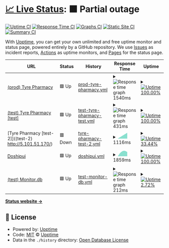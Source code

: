 # [📈 Live Status](https://tyrepharm.github.io/upptime): <!--live status--> **🟧 Partial outage**

[![Uptime CI](https://github.com/koj-co/upptime/workflows/Uptime%20CI/badge.svg)](https://github.com/koj-co/upptime/actions?query=workflow%3A%22Uptime+CI%22)
[![Response Time CI](https://github.com/koj-co/upptime/workflows/Response%20Time%20CI/badge.svg)](https://github.com/koj-co/upptime/actions?query=workflow%3A%22Response+Time+CI%22)
[![Graphs CI](https://github.com/koj-co/upptime/workflows/Graphs%20CI/badge.svg)](https://github.com/koj-co/upptime/actions?query=workflow%3A%22Graphs+CI%22)
[![Static Site CI](https://github.com/koj-co/upptime/workflows/Static%20Site%20CI/badge.svg)](https://github.com/koj-co/upptime/actions?query=workflow%3A%22Static+Site+CI%22)
[![Summary CI](https://github.com/koj-co/upptime/workflows/Summary%20CI/badge.svg)](https://github.com/koj-co/upptime/actions?query=workflow%3A%22Summary+CI%22)

With [Upptime](https://upptime.js.org), you can get your own unlimited and free uptime monitor and status page, powered entirely by a GitHub repository. We use [Issues](https://github.com/upptime/upptime/issues) as incident reports, [Actions](https://github.com/upptime/upptime/actions) as uptime monitors, and [Pages](https://upptime.github.io/upptime) for the status page.

<!--start: status pages-->
<!-- This summary is generated by Upptime (https://github.com/upptime/upptime) -->
<!-- Do not edit this manually, your changes will be overwritten -->
<!-- prettier-ignore -->
| URL | Status | History | Response Time | Uptime |
| --- | ------ | ------- | ------------- | ------ |
| [(prod) Tyre Pharmacy](https://tyrepharm.ru/) | 🟩 Up | [prod-tyre-pharmacy.yml](https://github.com/tyrepharm/upptime/commits/master/history/prod-tyre-pharmacy.yml) | <details><summary><img alt="Response time graph" src="./graphs/prod-tyre-pharmacy.png" height="20"> 1540ms</summary><br><a href="https://tyrepharm.github.io/upptime/history/prod-tyre-pharmacy"><img alt="Response time 1540" src="https://img.shields.io/endpoint?url=https%3A%2F%2Fraw.githubusercontent.com%2Ftyrepharm%2Fupptime%2Fmaster%2Fapi%2Fprod-tyre-pharmacy%2Fresponse-time.json"></a><br><a href="https://tyrepharm.github.io/upptime/history/prod-tyre-pharmacy"><img alt="24-hour response time 1540" src="https://img.shields.io/endpoint?url=https%3A%2F%2Fraw.githubusercontent.com%2Ftyrepharm%2Fupptime%2Fmaster%2Fapi%2Fprod-tyre-pharmacy%2Fresponse-time-day.json"></a><br><a href="https://tyrepharm.github.io/upptime/history/prod-tyre-pharmacy"><img alt="7-day response time 1540" src="https://img.shields.io/endpoint?url=https%3A%2F%2Fraw.githubusercontent.com%2Ftyrepharm%2Fupptime%2Fmaster%2Fapi%2Fprod-tyre-pharmacy%2Fresponse-time-week.json"></a><br><a href="https://tyrepharm.github.io/upptime/history/prod-tyre-pharmacy"><img alt="30-day response time 1540" src="https://img.shields.io/endpoint?url=https%3A%2F%2Fraw.githubusercontent.com%2Ftyrepharm%2Fupptime%2Fmaster%2Fapi%2Fprod-tyre-pharmacy%2Fresponse-time-month.json"></a><br><a href="https://tyrepharm.github.io/upptime/history/prod-tyre-pharmacy"><img alt="1-year response time 1540" src="https://img.shields.io/endpoint?url=https%3A%2F%2Fraw.githubusercontent.com%2Ftyrepharm%2Fupptime%2Fmaster%2Fapi%2Fprod-tyre-pharmacy%2Fresponse-time-year.json"></a></details> | <details><summary><a href="https://tyrepharm.github.io/upptime/history/prod-tyre-pharmacy"><img alt="Uptime 100.00%" src="https://img.shields.io/endpoint?url=https%3A%2F%2Fraw.githubusercontent.com%2Ftyrepharm%2Fupptime%2Fmaster%2Fapi%2Fprod-tyre-pharmacy%2Fuptime.json"></a></summary><a href="https://tyrepharm.github.io/upptime/history/prod-tyre-pharmacy"><img alt="24-hour uptime 100.00%" src="https://img.shields.io/endpoint?url=https%3A%2F%2Fraw.githubusercontent.com%2Ftyrepharm%2Fupptime%2Fmaster%2Fapi%2Fprod-tyre-pharmacy%2Fuptime-day.json"></a><br><a href="https://tyrepharm.github.io/upptime/history/prod-tyre-pharmacy"><img alt="7-day uptime 100.00%" src="https://img.shields.io/endpoint?url=https%3A%2F%2Fraw.githubusercontent.com%2Ftyrepharm%2Fupptime%2Fmaster%2Fapi%2Fprod-tyre-pharmacy%2Fuptime-week.json"></a><br><a href="https://tyrepharm.github.io/upptime/history/prod-tyre-pharmacy"><img alt="30-day uptime 100.00%" src="https://img.shields.io/endpoint?url=https%3A%2F%2Fraw.githubusercontent.com%2Ftyrepharm%2Fupptime%2Fmaster%2Fapi%2Fprod-tyre-pharmacy%2Fuptime-month.json"></a><br><a href="https://tyrepharm.github.io/upptime/history/prod-tyre-pharmacy"><img alt="1-year uptime 100.00%" src="https://img.shields.io/endpoint?url=https%3A%2F%2Fraw.githubusercontent.com%2Ftyrepharm%2Fupptime%2Fmaster%2Fapi%2Fprod-tyre-pharmacy%2Fuptime-year.json"></a></details>
| [(test) Tyre Pharmacy [test]](http://95.213.204.159/) | 🟩 Up | [test-tyre-pharmacy-test.yml](https://github.com/tyrepharm/upptime/commits/master/history/test-tyre-pharmacy-test.yml) | <details><summary><img alt="Response time graph" src="./graphs/test-tyre-pharmacy-test.png" height="20"> 431ms</summary><br><a href="https://tyrepharm.github.io/upptime/history/test-tyre-pharmacy-test"><img alt="Response time 431" src="https://img.shields.io/endpoint?url=https%3A%2F%2Fraw.githubusercontent.com%2Ftyrepharm%2Fupptime%2Fmaster%2Fapi%2Ftest-tyre-pharmacy-test%2Fresponse-time.json"></a><br><a href="https://tyrepharm.github.io/upptime/history/test-tyre-pharmacy-test"><img alt="24-hour response time 431" src="https://img.shields.io/endpoint?url=https%3A%2F%2Fraw.githubusercontent.com%2Ftyrepharm%2Fupptime%2Fmaster%2Fapi%2Ftest-tyre-pharmacy-test%2Fresponse-time-day.json"></a><br><a href="https://tyrepharm.github.io/upptime/history/test-tyre-pharmacy-test"><img alt="7-day response time 431" src="https://img.shields.io/endpoint?url=https%3A%2F%2Fraw.githubusercontent.com%2Ftyrepharm%2Fupptime%2Fmaster%2Fapi%2Ftest-tyre-pharmacy-test%2Fresponse-time-week.json"></a><br><a href="https://tyrepharm.github.io/upptime/history/test-tyre-pharmacy-test"><img alt="30-day response time 431" src="https://img.shields.io/endpoint?url=https%3A%2F%2Fraw.githubusercontent.com%2Ftyrepharm%2Fupptime%2Fmaster%2Fapi%2Ftest-tyre-pharmacy-test%2Fresponse-time-month.json"></a><br><a href="https://tyrepharm.github.io/upptime/history/test-tyre-pharmacy-test"><img alt="1-year response time 431" src="https://img.shields.io/endpoint?url=https%3A%2F%2Fraw.githubusercontent.com%2Ftyrepharm%2Fupptime%2Fmaster%2Fapi%2Ftest-tyre-pharmacy-test%2Fresponse-time-year.json"></a></details> | <details><summary><a href="https://tyrepharm.github.io/upptime/history/test-tyre-pharmacy-test"><img alt="Uptime 100.00%" src="https://img.shields.io/endpoint?url=https%3A%2F%2Fraw.githubusercontent.com%2Ftyrepharm%2Fupptime%2Fmaster%2Fapi%2Ftest-tyre-pharmacy-test%2Fuptime.json"></a></summary><a href="https://tyrepharm.github.io/upptime/history/test-tyre-pharmacy-test"><img alt="24-hour uptime 100.00%" src="https://img.shields.io/endpoint?url=https%3A%2F%2Fraw.githubusercontent.com%2Ftyrepharm%2Fupptime%2Fmaster%2Fapi%2Ftest-tyre-pharmacy-test%2Fuptime-day.json"></a><br><a href="https://tyrepharm.github.io/upptime/history/test-tyre-pharmacy-test"><img alt="7-day uptime 100.00%" src="https://img.shields.io/endpoint?url=https%3A%2F%2Fraw.githubusercontent.com%2Ftyrepharm%2Fupptime%2Fmaster%2Fapi%2Ftest-tyre-pharmacy-test%2Fuptime-week.json"></a><br><a href="https://tyrepharm.github.io/upptime/history/test-tyre-pharmacy-test"><img alt="30-day uptime 100.00%" src="https://img.shields.io/endpoint?url=https%3A%2F%2Fraw.githubusercontent.com%2Ftyrepharm%2Fupptime%2Fmaster%2Fapi%2Ftest-tyre-pharmacy-test%2Fuptime-month.json"></a><br><a href="https://tyrepharm.github.io/upptime/history/test-tyre-pharmacy-test"><img alt="1-year uptime 100.00%" src="https://img.shields.io/endpoint?url=https%3A%2F%2Fraw.githubusercontent.com%2Ftyrepharm%2Fupptime%2Fmaster%2Fapi%2Ftest-tyre-pharmacy-test%2Fuptime-year.json"></a></details>
| [Tyre Pharmacy [test-2]]((test-2) http://5.101.51.170/) | 🟥 Down | [tyre-pharmacy-test-2.yml](https://github.com/tyrepharm/upptime/commits/master/history/tyre-pharmacy-test-2.yml) | <details><summary><img alt="Response time graph" src="./graphs/tyre-pharmacy-test-2.png" height="20"> 1116ms</summary><br><a href="https://tyrepharm.github.io/upptime/history/tyre-pharmacy-test-2"><img alt="Response time 1116" src="https://img.shields.io/endpoint?url=https%3A%2F%2Fraw.githubusercontent.com%2Ftyrepharm%2Fupptime%2Fmaster%2Fapi%2Ftyre-pharmacy-test-2%2Fresponse-time.json"></a><br><a href="https://tyrepharm.github.io/upptime/history/tyre-pharmacy-test-2"><img alt="24-hour response time 1262" src="https://img.shields.io/endpoint?url=https%3A%2F%2Fraw.githubusercontent.com%2Ftyrepharm%2Fupptime%2Fmaster%2Fapi%2Ftyre-pharmacy-test-2%2Fresponse-time-day.json"></a><br><a href="https://tyrepharm.github.io/upptime/history/tyre-pharmacy-test-2"><img alt="7-day response time 1116" src="https://img.shields.io/endpoint?url=https%3A%2F%2Fraw.githubusercontent.com%2Ftyrepharm%2Fupptime%2Fmaster%2Fapi%2Ftyre-pharmacy-test-2%2Fresponse-time-week.json"></a><br><a href="https://tyrepharm.github.io/upptime/history/tyre-pharmacy-test-2"><img alt="30-day response time 1116" src="https://img.shields.io/endpoint?url=https%3A%2F%2Fraw.githubusercontent.com%2Ftyrepharm%2Fupptime%2Fmaster%2Fapi%2Ftyre-pharmacy-test-2%2Fresponse-time-month.json"></a><br><a href="https://tyrepharm.github.io/upptime/history/tyre-pharmacy-test-2"><img alt="1-year response time 1116" src="https://img.shields.io/endpoint?url=https%3A%2F%2Fraw.githubusercontent.com%2Ftyrepharm%2Fupptime%2Fmaster%2Fapi%2Ftyre-pharmacy-test-2%2Fresponse-time-year.json"></a></details> | <details><summary><a href="https://tyrepharm.github.io/upptime/history/tyre-pharmacy-test-2"><img alt="Uptime 33.44%" src="https://img.shields.io/endpoint?url=https%3A%2F%2Fraw.githubusercontent.com%2Ftyrepharm%2Fupptime%2Fmaster%2Fapi%2Ftyre-pharmacy-test-2%2Fuptime.json"></a></summary><a href="https://tyrepharm.github.io/upptime/history/tyre-pharmacy-test-2"><img alt="24-hour uptime 53.45%" src="https://img.shields.io/endpoint?url=https%3A%2F%2Fraw.githubusercontent.com%2Ftyrepharm%2Fupptime%2Fmaster%2Fapi%2Ftyre-pharmacy-test-2%2Fuptime-day.json"></a><br><a href="https://tyrepharm.github.io/upptime/history/tyre-pharmacy-test-2"><img alt="7-day uptime 33.44%" src="https://img.shields.io/endpoint?url=https%3A%2F%2Fraw.githubusercontent.com%2Ftyrepharm%2Fupptime%2Fmaster%2Fapi%2Ftyre-pharmacy-test-2%2Fuptime-week.json"></a><br><a href="https://tyrepharm.github.io/upptime/history/tyre-pharmacy-test-2"><img alt="30-day uptime 33.44%" src="https://img.shields.io/endpoint?url=https%3A%2F%2Fraw.githubusercontent.com%2Ftyrepharm%2Fupptime%2Fmaster%2Fapi%2Ftyre-pharmacy-test-2%2Fuptime-month.json"></a><br><a href="https://tyrepharm.github.io/upptime/history/tyre-pharmacy-test-2"><img alt="1-year uptime 33.44%" src="https://img.shields.io/endpoint?url=https%3A%2F%2Fraw.githubusercontent.com%2Ftyrepharm%2Fupptime%2Fmaster%2Fapi%2Ftyre-pharmacy-test-2%2Fuptime-year.json"></a></details>
| [Doshipui](https://xn--d1aidsgy6a.xn--p1ai/) | 🟩 Up | [doshipui.yml](https://github.com/tyrepharm/upptime/commits/master/history/doshipui.yml) | <details><summary><img alt="Response time graph" src="./graphs/doshipui.png" height="20"> 1859ms</summary><br><a href="https://tyrepharm.github.io/upptime/history/doshipui"><img alt="Response time 1859" src="https://img.shields.io/endpoint?url=https%3A%2F%2Fraw.githubusercontent.com%2Ftyrepharm%2Fupptime%2Fmaster%2Fapi%2Fdoshipui%2Fresponse-time.json"></a><br><a href="https://tyrepharm.github.io/upptime/history/doshipui"><img alt="24-hour response time 1951" src="https://img.shields.io/endpoint?url=https%3A%2F%2Fraw.githubusercontent.com%2Ftyrepharm%2Fupptime%2Fmaster%2Fapi%2Fdoshipui%2Fresponse-time-day.json"></a><br><a href="https://tyrepharm.github.io/upptime/history/doshipui"><img alt="7-day response time 1859" src="https://img.shields.io/endpoint?url=https%3A%2F%2Fraw.githubusercontent.com%2Ftyrepharm%2Fupptime%2Fmaster%2Fapi%2Fdoshipui%2Fresponse-time-week.json"></a><br><a href="https://tyrepharm.github.io/upptime/history/doshipui"><img alt="30-day response time 1859" src="https://img.shields.io/endpoint?url=https%3A%2F%2Fraw.githubusercontent.com%2Ftyrepharm%2Fupptime%2Fmaster%2Fapi%2Fdoshipui%2Fresponse-time-month.json"></a><br><a href="https://tyrepharm.github.io/upptime/history/doshipui"><img alt="1-year response time 1859" src="https://img.shields.io/endpoint?url=https%3A%2F%2Fraw.githubusercontent.com%2Ftyrepharm%2Fupptime%2Fmaster%2Fapi%2Fdoshipui%2Fresponse-time-year.json"></a></details> | <details><summary><a href="https://tyrepharm.github.io/upptime/history/doshipui"><img alt="Uptime 100.00%" src="https://img.shields.io/endpoint?url=https%3A%2F%2Fraw.githubusercontent.com%2Ftyrepharm%2Fupptime%2Fmaster%2Fapi%2Fdoshipui%2Fuptime.json"></a></summary><a href="https://tyrepharm.github.io/upptime/history/doshipui"><img alt="24-hour uptime 100.00%" src="https://img.shields.io/endpoint?url=https%3A%2F%2Fraw.githubusercontent.com%2Ftyrepharm%2Fupptime%2Fmaster%2Fapi%2Fdoshipui%2Fuptime-day.json"></a><br><a href="https://tyrepharm.github.io/upptime/history/doshipui"><img alt="7-day uptime 100.00%" src="https://img.shields.io/endpoint?url=https%3A%2F%2Fraw.githubusercontent.com%2Ftyrepharm%2Fupptime%2Fmaster%2Fapi%2Fdoshipui%2Fuptime-week.json"></a><br><a href="https://tyrepharm.github.io/upptime/history/doshipui"><img alt="30-day uptime 100.00%" src="https://img.shields.io/endpoint?url=https%3A%2F%2Fraw.githubusercontent.com%2Ftyrepharm%2Fupptime%2Fmaster%2Fapi%2Fdoshipui%2Fuptime-month.json"></a><br><a href="https://tyrepharm.github.io/upptime/history/doshipui"><img alt="1-year uptime 100.00%" src="https://img.shields.io/endpoint?url=https%3A%2F%2Fraw.githubusercontent.com%2Ftyrepharm%2Fupptime%2Fmaster%2Fapi%2Fdoshipui%2Fuptime-year.json"></a></details>
| [(test) Monitor.db](http://95.213.204.159/local/api/Monitor/db) | 🟩 Up | [test-monitor-db.yml](https://github.com/tyrepharm/upptime/commits/master/history/test-monitor-db.yml) | <details><summary><img alt="Response time graph" src="./graphs/test-monitor-db.png" height="20"> 212ms</summary><br><a href="https://tyrepharm.github.io/upptime/history/test-monitor-db"><img alt="Response time 212" src="https://img.shields.io/endpoint?url=https%3A%2F%2Fraw.githubusercontent.com%2Ftyrepharm%2Fupptime%2Fmaster%2Fapi%2Ftest-monitor-db%2Fresponse-time.json"></a><br><a href="https://tyrepharm.github.io/upptime/history/test-monitor-db"><img alt="24-hour response time 212" src="https://img.shields.io/endpoint?url=https%3A%2F%2Fraw.githubusercontent.com%2Ftyrepharm%2Fupptime%2Fmaster%2Fapi%2Ftest-monitor-db%2Fresponse-time-day.json"></a><br><a href="https://tyrepharm.github.io/upptime/history/test-monitor-db"><img alt="7-day response time 212" src="https://img.shields.io/endpoint?url=https%3A%2F%2Fraw.githubusercontent.com%2Ftyrepharm%2Fupptime%2Fmaster%2Fapi%2Ftest-monitor-db%2Fresponse-time-week.json"></a><br><a href="https://tyrepharm.github.io/upptime/history/test-monitor-db"><img alt="30-day response time 212" src="https://img.shields.io/endpoint?url=https%3A%2F%2Fraw.githubusercontent.com%2Ftyrepharm%2Fupptime%2Fmaster%2Fapi%2Ftest-monitor-db%2Fresponse-time-month.json"></a><br><a href="https://tyrepharm.github.io/upptime/history/test-monitor-db"><img alt="1-year response time 212" src="https://img.shields.io/endpoint?url=https%3A%2F%2Fraw.githubusercontent.com%2Ftyrepharm%2Fupptime%2Fmaster%2Fapi%2Ftest-monitor-db%2Fresponse-time-year.json"></a></details> | <details><summary><a href="https://tyrepharm.github.io/upptime/history/test-monitor-db"><img alt="Uptime 2.72%" src="https://img.shields.io/endpoint?url=https%3A%2F%2Fraw.githubusercontent.com%2Ftyrepharm%2Fupptime%2Fmaster%2Fapi%2Ftest-monitor-db%2Fuptime.json"></a></summary><a href="https://tyrepharm.github.io/upptime/history/test-monitor-db"><img alt="24-hour uptime 2.72%" src="https://img.shields.io/endpoint?url=https%3A%2F%2Fraw.githubusercontent.com%2Ftyrepharm%2Fupptime%2Fmaster%2Fapi%2Ftest-monitor-db%2Fuptime-day.json"></a><br><a href="https://tyrepharm.github.io/upptime/history/test-monitor-db"><img alt="7-day uptime 2.72%" src="https://img.shields.io/endpoint?url=https%3A%2F%2Fraw.githubusercontent.com%2Ftyrepharm%2Fupptime%2Fmaster%2Fapi%2Ftest-monitor-db%2Fuptime-week.json"></a><br><a href="https://tyrepharm.github.io/upptime/history/test-monitor-db"><img alt="30-day uptime 2.72%" src="https://img.shields.io/endpoint?url=https%3A%2F%2Fraw.githubusercontent.com%2Ftyrepharm%2Fupptime%2Fmaster%2Fapi%2Ftest-monitor-db%2Fuptime-month.json"></a><br><a href="https://tyrepharm.github.io/upptime/history/test-monitor-db"><img alt="1-year uptime 2.72%" src="https://img.shields.io/endpoint?url=https%3A%2F%2Fraw.githubusercontent.com%2Ftyrepharm%2Fupptime%2Fmaster%2Fapi%2Ftest-monitor-db%2Fuptime-year.json"></a></details>

<!--end: status pages-->

[**Status website →**](https://tyrepharm.github.io/upptime)

## 📄 License

- Powered by: [Upptime](https://github.com/upptime/upptime)
- Code: [MIT](./LICENSE) © [Upptime](https://upptime.js.org)
- Data in the `./history` directory: [Open Database License](https://opendatacommons.org/licenses/odbl/1-0/)

